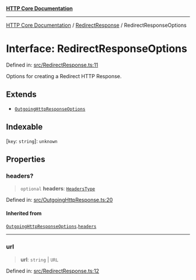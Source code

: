 [**HTTP Core Documentation**](../../README.md)

***

[HTTP Core Documentation](../../README.md) / [RedirectResponse](../README.md) / RedirectResponseOptions

# Interface: RedirectResponseOptions

Defined in: [src/RedirectResponse.ts:11](https://github.com/stonemjs/http-core/blob/0d369869add0f1630e9b5b2cd1421e57ee8d3865/src/RedirectResponse.ts#L11)

Options for creating a Redirect HTTP Response.

## Extends

- [`OutgoingHttpResponseOptions`](../../OutgoingHttpResponse/interfaces/OutgoingHttpResponseOptions.md)

## Indexable

\[`key`: `string`\]: `unknown`

## Properties

### headers?

> `optional` **headers**: [`HeadersType`](../../declarations/type-aliases/HeadersType.md)

Defined in: [src/OutgoingHttpResponse.ts:20](https://github.com/stonemjs/http-core/blob/0d369869add0f1630e9b5b2cd1421e57ee8d3865/src/OutgoingHttpResponse.ts#L20)

#### Inherited from

[`OutgoingHttpResponseOptions`](../../OutgoingHttpResponse/interfaces/OutgoingHttpResponseOptions.md).[`headers`](../../OutgoingHttpResponse/interfaces/OutgoingHttpResponseOptions.md#headers)

***

### url

> **url**: `string` \| `URL`

Defined in: [src/RedirectResponse.ts:12](https://github.com/stonemjs/http-core/blob/0d369869add0f1630e9b5b2cd1421e57ee8d3865/src/RedirectResponse.ts#L12)
